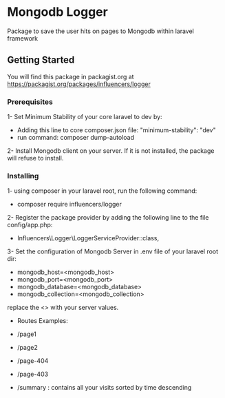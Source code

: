 # Mongodb Logger

Package to save the user hits on pages to Mongodb within laravel framework

## Getting Started

You will find this package in packagist.org at https://packagist.org/packages/influencers/logger 

### Prerequisites

1- Set Minimum Stability of your core laravel to dev by:
- Adding this line to core composer.json file: "minimum-stability": "dev"
- run command: composer dump-autoload

2- Install Mongodb client on your server. If it is not installed, the package will refuse to install.

### Installing

1- using composer in your laravel root, run the following command:
- composer require influencers/logger

2- Register the package provider by adding the following line to the file config/app.php:

- Influencers\Logger\LoggerServiceProvider::class,

3- Set the configuration of Mongodb Server in .env file of your laravel root dir:
- mongodb_host=<mongodb_host>
- mongodb_port=<mongodb_port>
- mongodb_database=<mongodb_database>
- mongodb_collection=<mongodb_collection>

replace the <> with your server values.

- Routes Examples:

- /page1
- /page2
- /page-404
- /page-403
- /summary : contains all your visits sorted by time descending
